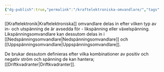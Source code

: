 ```yaml
---
{"dg-publish":true,"permalink":"/kraftelektroniska-omvandlare/","tags":["elenergiteknik"]}
---
```


[[Kraftelektronik\|Kraftelektroniska]] omvandlare delas in efter vilken typ av in- och utspänning de är avsedda för - likspänning eller växelspänning. Likspänningsomvandlare kan dessutom delas in i [[Nedspänningsomvandlare\|Nedspänningsomvandlare]] och [[Uppspänningsomvandlare\|Uppspänningsomvandlare]].

De brukar dessutom definieras efter vilka kombinationer av positiv och negativ ström och spänning de kan hantera; [[Driftkvadranter\|Driftkvadranter]].
